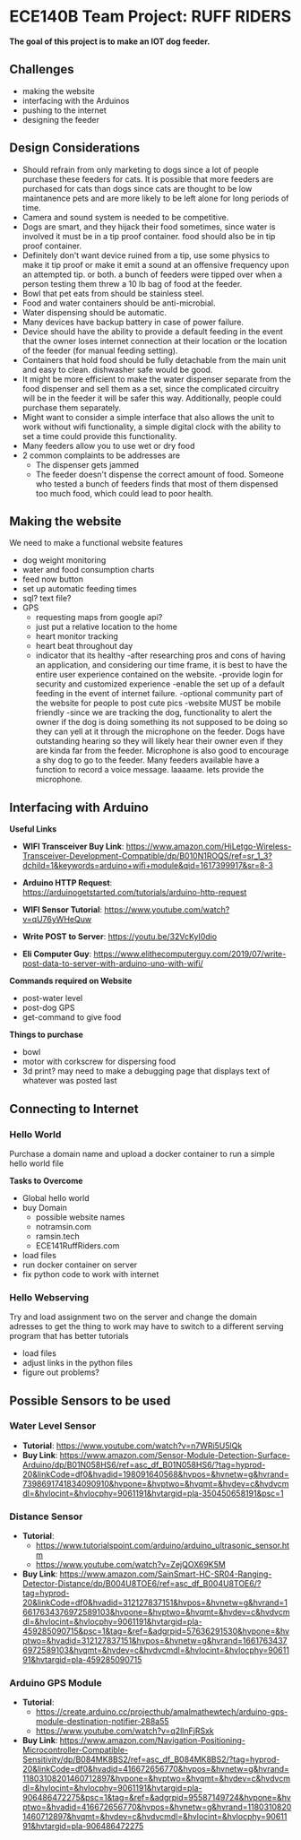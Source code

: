# ECE140B Team Project: RUFF RIDERS
**The goal of this project is to make an IOT dog feeder.**

## Challenges
- making the website
- interfacing with the Arduinos
- pushing to the internet
- designing the feeder

## Design Considerations

- Should refrain from only marketing to dogs since a lot of people purchase these feeders for cats. It is possible that more feeders
 are purchased for cats than dogs since cats are thought to be low maintanence pets and are more likely to be left alone for long
 periods of time.
- Camera and sound system is needed to be competitive.
- Dogs are smart, and they hijack their food sometimes, since water is involved it must be in
a tip proof container. food should also be in tip proof container.
- Definitely don't want device ruined from a tip, use some physics to make it tip proof or make it emit a sound at an offensive 
 frequency upon an attempted tip. or both. a bunch of feeders were tipped over when a person testing them threw a 10 lb bag of food at the feeder.
- Bowl that pet eats from should be stainless steel.
- Food and water containers should be anti-microbial.
- Water dispensing should be automatic.
- Many devices have backup battery in case of power failure.
- Device should have the ability to provide a default feeding in the event that the owner loses internet connection
 at their location or the location of the feeder (for manual feeding setting).
- Containers that hold food should be fully detachable from the main unit and easy to clean. dishwasher safe would be good.
- It might be more efficient to make the water dispenser separate from the food dispenser and sell them as a set,
 since the complicated circuitry will be in the feeder it will be safer this way. Additionally, people could
 purchase them separately. 
- Might want to consider a simple interface that also allows the unit to work without wifi functionality, a simple
 digital clock with the ability to set a time could provide this functionality.
- Many feeders allow you to use wet or dry food
- 2 common complaints to be addresses are 
  - The dispenser gets jammed 
  - The feeder doesn't dispense the correct amount of food. Someone who tested a bunch of feeders finds that most of them dispensed too much food, which could lead to poor health. 

## Making the website
We need to make a functional website features
- dog weight monitoring
- water and food consumption charts
- feed now button
- set up automatic feeding times
- sql? text file?
- GPS
  - requesting maps from google api?
  - just put a relative location to the home
  - heart monitor tracking
  - heart beat throughout day 
  - indicator that its healthy
-after researching pros and cons of having an application, and considering our time frame, it is best to have
 the entire user experience contained on the website.
-provide login for security and customized experience
-enable the set up of a default feeding in the event of internet failure.
-optional community part of the website for people to post cute pics
-website MUST be mobile friendly 
-since we are tracking the dog, functionality to alert the owner if the dog is doing something its not
 supposed to be doing so they can yell at it through the microphone on the feeder. Dogs have outstanding hearing so
 they will likely hear their owner even if they are kinda far from the feeder. Microphone is also good
 to encourage a shy dog to go to the feeder. Many feeders available have a function to record a voice message. laaaame. lets provide
 the microphone.

## Interfacing with Arduino

**Useful Links**

- **WIFI Transceiver Buy Link**: https://www.amazon.com/HiLetgo-Wireless-Transceiver-Development-Compatible/dp/B010N1ROQS/ref=sr_1_3?dchild=1&keywords=arduino+wifi+module&qid=1617399917&sr=8-3

- **Arduino HTTP Request**: https://arduinogetstarted.com/tutorials/arduino-http-request

- **WIFI Sensor Tutorial**: https://www.youtube.com/watch?v=qU76yWHeQuw

- **Write POST to Server**: https://youtu.be/32VcKyI0dio

- **Eli Computer Guy**: https://www.elithecomputerguy.com/2019/07/write-post-data-to-server-with-arduino-uno-with-wifi/

**Commands required on Website**
- post-water level
- post-dog GPS
- get-command to give food

**Things to purchase**
- bowl
- motor with corkscrew for dispersing food
- 3d print?
may need to make a debugging page that displays text of whatever was posted last

## Connecting to Internet
### Hello World 
Purchase a domain name and upload a docker container to run a simple hello world file

**Tasks to Overcome**
-  Global hello world
-  buy Domain
   - possible website names
   - notramsin.com
   - ramsin.tech
   - ECE141RuffRiders.com
-  load files
-  run docker container on server
-  fix python code to work with internet

### Hello Webserving
Try and load assignment two on the server and change the domain adresses to get the thing to work
may have to switch to a different serving program that has better tutorials

- load files
- adjust links in the python files
- figure out problems?

## Possible Sensors to be used
### Water Level Sensor
- **Tutorial**: https://www.youtube.com/watch?v=n7WRi5U5lQk
- **Buy Link**: https://www.amazon.com/Sensor-Module-Detection-Surface-Arduino/dp/B01N058HS6/ref=asc_df_B01N058HS6/?tag=hyprod-20&linkCode=df0&hvadid=198091640568&hvpos=&hvnetw=g&hvrand=7398691741834090910&hvpone=&hvptwo=&hvqmt=&hvdev=c&hvdvcmdl=&hvlocint=&hvlocphy=9061191&hvtargid=pla-350450658191&psc=1

### Distance Sensor
- **Tutorial**: 
  - https://www.tutorialspoint.com/arduino/arduino_ultrasonic_sensor.htm
  - https://www.youtube.com/watch?v=ZejQOX69K5M
- **Buy Link**: https://www.amazon.com/SainSmart-HC-SR04-Ranging-Detector-Distance/dp/B004U8TOE6/ref=asc_df_B004U8TOE6/?tag=hyprod-20&linkCode=df0&hvadid=312127837151&hvpos=&hvnetw=g&hvrand=16617634376972589103&hvpone=&hvptwo=&hvqmt=&hvdev=c&hvdvcmdl=&hvlocint=&hvlocphy=9061191&hvtargid=pla-459285090715&psc=1&tag=&ref=&adgrpid=57636291530&hvpone=&hvptwo=&hvadid=312127837151&hvpos=&hvnetw=g&hvrand=16617634376972589103&hvqmt=&hvdev=c&hvdvcmdl=&hvlocint=&hvlocphy=9061191&hvtargid=pla-459285090715

### Arduino GPS Module
- **Tutorial**: 
  - https://create.arduino.cc/projecthub/amalmathewtech/arduino-gps-module-destination-notifier-288a55
  - https://www.youtube.com/watch?v=q2llnFjRSxk
- **Buy Link**: https://www.amazon.com/Navigation-Positioning-Microcontroller-Compatible-Sensitivity/dp/B084MK8BS2/ref=asc_df_B084MK8BS2/?tag=hyprod-20&linkCode=df0&hvadid=416672656770&hvpos=&hvnetw=g&hvrand=11803108201460712897&hvpone=&hvptwo=&hvqmt=&hvdev=c&hvdvcmdl=&hvlocint=&hvlocphy=9061191&hvtargid=pla-906486472275&psc=1&tag=&ref=&adgrpid=95587149724&hvpone=&hvptwo=&hvadid=416672656770&hvpos=&hvnetw=g&hvrand=11803108201460712897&hvqmt=&hvdev=c&hvdvcmdl=&hvlocint=&hvlocphy=9061191&hvtargid=pla-906486472275
